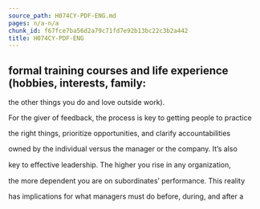 ```yaml
---
source_path: H074CY-PDF-ENG.md
pages: n/a-n/a
chunk_id: f67fce7ba56d2a79c71fd7e92b13bc22c3b2a442
title: H074CY-PDF-ENG
---
```

## formal training courses and life experience (hobbies, interests, family:

the other things you do and love outside work).

For the giver of feedback, the process is key to getting people to practice

the right things, prioritize opportunities, and clarify accountabilities

owned by the individual versus the manager or the company. It’s also

key to eﬀective leadership. The higher you rise in any organization,

the more dependent you are on subordinates’ performance. This reality

has implications for what managers must do before, during, and after a
